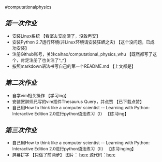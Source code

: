 #computationalphysics
## _第一次作业_
* 安装Linux系统
     【看室友安崩溃了，没敢再安】
* 安装Python 2.7运行环境(非Linux环境请安装狂蟒之灾) 
     【这个没问题，已成功安装】
* 注册Github账号，关注caihao/computational_physics_whu
     【既然都写了这个，肯定注册了也关注了^_^】
* 按照markdown语法书写自己的第一个README.md
     【上文都是】

## _第二次作业_
* 自学vim相关操作
  【学习ing】
* 安装贺翀师兄写的vim插件Thesaurus Query，并点赞
  【已下载点赞】
* 自己用How to think like a computer scientist -- Learning with Python: Interactive Edition 2.0进行python语法练习（I） 
  【练习ing】

## _第三次作业_
* 自己用How to think like a computer scientist -- Learning with Python: Interactive Edition 2.0进行python语法练习（II）
  【练习inging】
* 屏幕拼字
  【只做了前两步】
  图片： [here](https://github.com/yyfwhu/computationalphysics_N2013301020096/blob/master/yyf.png)
   源代码：[here](https://github.com/yyfwhu/computationalphysics_N2013301020096/blob/master/homework.py)
